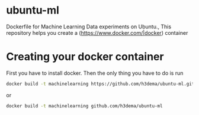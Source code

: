 # ubuntu-ml
Dockerfile for Machine Learning Data experiments on Ubuntu.,
This repository helps you create a (https://www.docker.com/|docker) container



# Creating your docker container

First you have to install docker. Then the only thing you have to do is run
```bash
docker build -t machinelearning https://github.com/h3dema/ubuntu-ml.git
```

or

```bash
docker build -t machinelearning github.com/h3dema/ubuntu-ml
```
